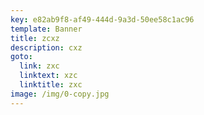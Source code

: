 ```yaml
---
key: e82ab9f8-af49-444d-9a3d-50ee58c1ac96
template: Banner
title: zcxz
description: cxz
goto:
  link: zxc
  linktext: xzc
  linktitle: zxc
image: /img/0-copy.jpg
---
```


